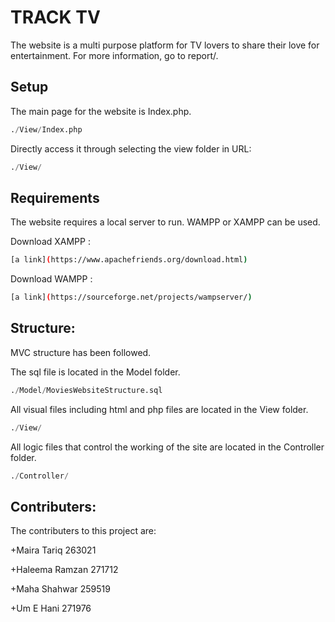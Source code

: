 # TRACK TV
The website is a multi purpose platform for TV lovers to share their love for entertainment. For more information, go to report/.

## Setup

The main page for the website is Index.php.

```python
./View/Index.php
```
Directly access it through selecting the view folder in URL:

```python
./View/
```

## Requirements
The website requires a local server to run. WAMPP or XAMPP can be used.

Download XAMPP :
```bash
[a link](https://www.apachefriends.org/download.html)
```

Download WAMPP :
```bash
[a link](https://sourceforge.net/projects/wampserver/)
```

## Structure:

MVC structure has been followed. 

The sql file is located in the Model folder.
```python
./Model/MoviesWebsiteStructure.sql
```
All visual files including html and php files are located in the View folder.

```python
./View/
```

All logic files that control the working of the site are located in the Controller folder.

```python
./Controller/
```

## Contributers:
The contributers to this project are:

+Maira Tariq 263021

+Haleema Ramzan 271712

+Maha Shahwar 259519

+Um E Hani 271976
